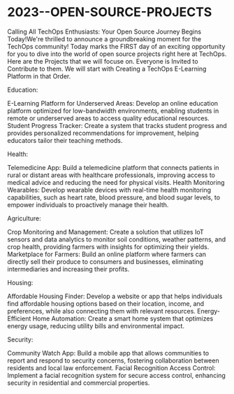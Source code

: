 # 2023--OPEN-SOURCE-PROJECTS
 Calling All TechOps Enthusiasts: Your Open Source Journey Begins Today!We're thrilled to announce a groundbreaking moment for the TechOps community! Today marks the FIRST day of an exciting opportunity for you to dive into the world of open source projects right here at TechOps. Here are the Projects that we will focuse on. Everyone is Invited to Contribute to them. We will start with Creating a TechOps E-Learning Platform in that Order. 

Education:

E-Learning Platform for Underserved Areas: Develop an online education platform optimized for low-bandwidth environments, enabling students in remote or underserved areas to access quality educational resources.
Student Progress Tracker: Create a system that tracks student progress and provides personalized recommendations for improvement, helping educators tailor their teaching methods.

Health:

Telemedicine App: Build a telemedicine platform that connects patients in rural or distant areas with healthcare professionals, improving access to medical advice and reducing the need for physical visits.
Health Monitoring Wearables: Develop wearable devices with real-time health monitoring capabilities, such as heart rate, blood pressure, and blood sugar levels, to empower individuals to proactively manage their health.

Agriculture:

Crop Monitoring and Management: Create a solution that utilizes IoT sensors and data analytics to monitor soil conditions, weather patterns, and crop health, providing farmers with insights for optimizing their yields.
Marketplace for Farmers: Build an online platform where farmers can directly sell their produce to consumers and businesses, eliminating intermediaries and increasing their profits.

Housing:

Affordable Housing Finder: Develop a website or app that helps individuals find affordable housing options based on their location, income, and preferences, while also connecting them with relevant resources.
Energy-Efficient Home Automation: Create a smart home system that optimizes energy usage, reducing utility bills and environmental impact.

Security:

Community Watch App: Build a mobile app that allows communities to report and respond to security concerns, fostering collaboration between residents and local law enforcement.
Facial Recognition Access Control: Implement a facial recognition system for secure access control, enhancing security in residential and commercial properties.
